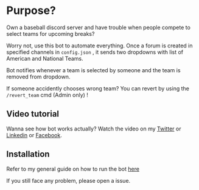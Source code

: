 # Purpose?

Own a baseball discord server and have trouble when people compete to select teams for upcoming breaks?

Worry not, use this bot to automate everything. Once a forum is created in specified channels in `config.json` , it sends two dropdowns with list of American and National Teams.

Bot notifies whenever a team is selected by someone and the team is removed from dropdown.

If someone accidently chooses wrong team? You can revert by using the `/revert_team` cmd (Admin only) !

## Video tutorial

Wanna see how bot works actually? Watch the video on my [Twitter]() or [Linkedin]() or [Facebook]().

## Installation

Refer to my general guide on how to run the bot [here](https://github.com/bilal-the-dev/How-to-run-my-discord-bots)

If you still face any problem, please open a issue.
